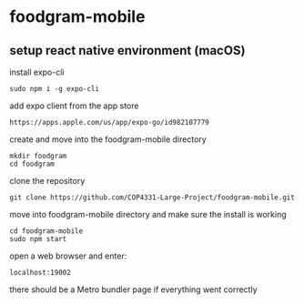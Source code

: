# foodgram-mobile

## setup react native environment (macOS)
install expo-cli
```
sudo npm i -g expo-cli
```
add expo client from the app store
```
https://apps.apple.com/us/app/expo-go/id982107779
```
create and move into the foodgram-mobile directory
```
mkdir foodgram
cd foodgram
```
clone the repository
```
git clone https://github.com/COP4331-Large-Project/foodgram-mobile.git
```
move into foodgram-mobile directory and make sure the install is working
```
cd foodgram-mobile
sudo npm start
```
open a web browser and enter:
```
localhost:19002
```
there should be a Metro bundler page if everything went correctly
